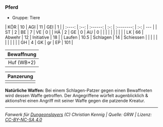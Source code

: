 ### Pferd

- Gruppe: Tiere

|  KÖR   |  10  |   AGI    | 11  |    GEI     |  1  |
| :----: | :--: | :------: | :-: | :--------: | :-: | --- |
|   ST   |  2   |    BE    |  7  |     VE     |  0  |
|   HÄ   |  2   |    GE    |  0  |     AU     |  0  |
|        |      |          |     |            |     |     |
|   LK   |  66  |  Abwehr  | 12  | Initiative | 18  |
| Laufen | 10.5 | Schlagen | 14  | Schiessen  |     |
|        |      |          |     |            |     |     |
|   GH   |  4   |    GK    | gr  |     EP     | 101 |

| Bewaffnung |
| :--------: |
| Huf (WB+2) |

| Panzerung |
| :-------: |
|           |

**Natürliche Waffen:** Bei einem Schlagen-Patzer gegen einen Bewaffneten wird dessen Waffe getroffen. Der Angegriffene würfelt augenblicklich & aktionsfrei einen Angriff mit seiner Waffe gegen die patzende Kreatur.

---

_Fanwerk für [Dungeonslayers](https://www.dungeonslayers.net/) (C) Christian Kennig | Quelle: GRW | Lizenz: [CC-BY-NC-SA 4.0](https://creativecommons.org/licenses/by-nc-sa/4.0/deed.de)_
